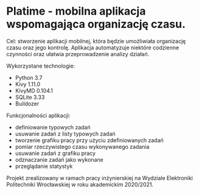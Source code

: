 # Platime - mobilna aplikacja wspomagająca organizację czasu.

Cel: stworzenie aplikacji mobilnej, która będzie umożliwiała organizację czasu oraz jego kontrolę. Aplikacja automatyzuje niektóre codzienne czynności 
oraz ułatwia przeprowadzenie analizy działań.

Wykorzystane technologie:
- Python 3.7 
- Kivy 1.11.0
- KivyMD 0.104.1
- SQLite 3.33
- Buildozer

Funkcjonalności aplikacji:
- definiowanie typowych zadań
- usuwanie zadań z listy typowych zadań
- tworzenie grafiku pracy przy użyciu zdefiniowanych zadań
- pomiar rzeczywistego czasu wykonywanego zadania
- usuwanie zadań z grafiku pracy
- odznaczanie zadań jako wykonane
- przeglądanie statystyk

Projekt zrealizowany w ramach pracy inżynierskiej na Wydziale Elektroniki Politechniki Wrocławskiej w roku akademickim 2020/2021. 
